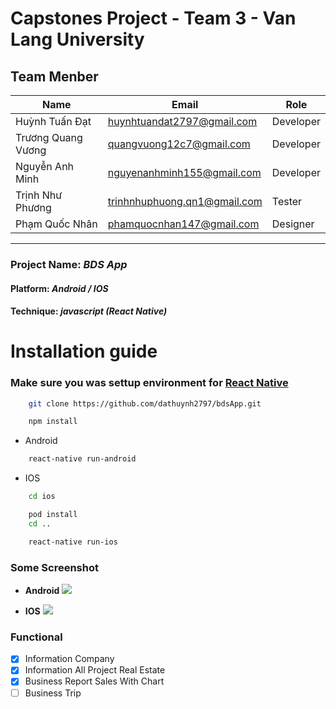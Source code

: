 # Capstones Project - Team 3 - Van Lang University

## Team Menber

| Name               | Email                        | Role      |
| ------------------ | ---------------------------- | --------- |
| Huỳnh Tuấn Đạt     | huynhtuandat2797@gmail.com   | Developer |
| Trương Quang Vương | quangvuong12c7@gmail.com     | Developer |
| Nguyễn Anh Minh    | nguyenanhminh155@gmail.com   | Developer |
| Trịnh Như Phương   | trinhnhuphuong.qn1@gmail.com | Tester    |
| Phạm Quốc Nhân     | phamquocnhan147@gmail.com    | Designer  |

---

### Project Name: **_BDS App_**

#### Platform: **_Android / IOS_**

#### Technique: **_javascript (React Native)_**

# Installation guide

### Make sure you was settup environment for [React Native](https://reactnative.dev/docs/environment-setup)

```bash
    git clone https://github.com/dathuynh2797/bdsApp.git
```

```bash
    npm install
```

- Android

```bash
    react-native run-android
```

- IOS

```bash
    cd ios
```

```bash
    pod install
    cd ..
```

```bash
    react-native run-ios
```

### Some Screenshot

- **Android**
  ![](https://raw.githubusercontent.com/dathuynh2797/bdsApp/master/BDS%20App%20Screenshot/Android/ANDROID.jpg)

- **IOS**
  ![](https://raw.githubusercontent.com/dathuynh2797/bdsApp/master/BDS%20App%20Screenshot/IOS/IOS.jpg)

### Functional

- [x] Information Company
- [x] Information All Project Real Estate
- [x] Business Report Sales With Chart
- [ ] Business Trip

